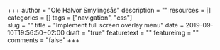 +++
author = "Ole Halvor Smylingsås"
description = ""
resources = []
categories = []
tags = ["navigation", "css"]     
slug = ""
title = "Implement full screen overlay menu"
date = 2019-09-10T19:56:50+02:00
draft = "true"
featuretext = ""
featureimg = ""
comments = "false"
+++
<!--more-->